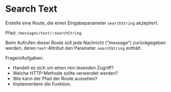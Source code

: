 # Search Text

Erstelle eine Route, die einen Eingabeparameter `searchString` akzeptiert.

Pfad: `/messages/text/:searchString`

Beim Aufrufen dieser Route soll jede Nachricht ("message") zurückgegeben werden, deren `text`-Attribut den Parameter `searchString` enthält.

Fragen/Aufgaben:
- Handelt es sich um einen rein lesenden Zugriff?
- Welche HTTP-Methode sollte verwendet werden?
- Wie kann der Pfad der Route aussehen?
- Implementiere die Funktion.
